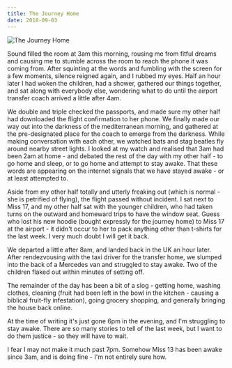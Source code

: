 ```yaml
---
title: The Journey Home
date: 2018-09-03
---
```


![The Journey Home](https://source.unsplash.com/gp8BLyaTaA0/1600x900)

Sound filled the room at 3am this morning, rousing me from fitful dreams and causing me to stumble across the room to reach the phone it was coming from. After squinting at the words and fumbling with the screen for a few moments, silence reigned again, and I rubbed my eyes. Half an hour later I had woken the children, had a shower, gathered our things together, and sat along with everybody else, wondering what to do until the airport transfer coach arrived a little after 4am.

We double and triple checked the passports, and made sure my other half had downloaded the flight confirmation to her phone. We finally made our way out into the darkness of the mediterranean morning, and gathered at the pre-designated place for the coach to emerge from the darkness. While making conversation with each other, we watched bats and stag beatles fly around nearby street lights. I looked at my watch and realised that 3am had been 2am at home - and debated the rest of the day with my other half - to go home and sleep, or to go home and attempt to stay awake. That these words are appearing on the internet signals that we have stayed awake - or at least attempted to.

Aside from my other half totally and utterly freaking out (which is normal - she is petrified of flying), the flight passed without incident. I sat next to Miss 17, and my other half sat with the younger children, who had taken turns on the outward and homeward trips to have the window seat. Guess who lost his new hoodie (bought expressly for the journey home) to Miss 17 at the airport - it didn't occur to her to pack anything other than t-shirts for the last week. I very much doubt I will get it back.

We departed a little after 8am, and landed back in the UK an hour later. After rendezvousing with the taxi driver for the transfer home, we slumped into the back of a Mercedes van and struggled to stay awake. Two of the children flaked out within minutes of setting off.

The remainder of the day has been a bit of a slog - getting home, washing clothes, cleaning (fruit had been left in the bowl in the kitchen - causing a biblical fruit-fly infestation), going grocery shopping, and generally bringing the house back online.

At the time of writing it's just gone 6pm in the evening, and I'm struggling to stay awake. There are so many stories to tell of the last week, but I want to do them justice - so they will have to wait.

I fear I may not make it much past 7pm. Somehow Miss 13 has been awake since 3am, and is doing fine - I'm not entirely sure how.